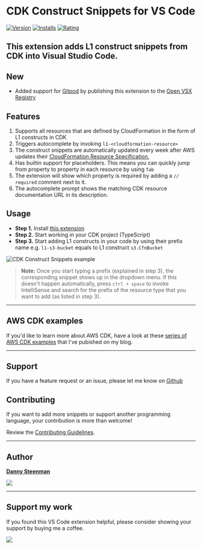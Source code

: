 # CDK Construct Snippets for VS Code

[![Version](https://img.shields.io/visual-studio-marketplace/v/dannysteenman.cdk-snippets 'Current Release')](https://marketplace.visualstudio.com/items?itemName=dannysteenman.cdk-snippets)
[![Installs](https://img.shields.io/visual-studio-marketplace/i/dannysteenman.cdk-snippets 'Currently Installed')](https://marketplace.visualstudio.com/items?itemName=dannysteenman.cdk-snippets)
[![Rating](https://img.shields.io/visual-studio-marketplace/stars/dannysteenman.cdk-snippets)](https://marketplace.visualstudio.com/items?itemName=dannysteenman.cdk-snippets)

This extension adds L1 construct snippets from CDK into Visual Studio Code.
---

## New

- Added support for [Gitpod](https://github.com/dannysteenman/vscode-cloudformation-snippets/issues/14) by publishing this extension to the [Open VSX Registry](https://open-vsx.org/extension/dsteenman/cdk-snippets)

## Features

1. Supports all resources that are defined by CloudFormation in the form of L1 constructs in CDK
2. Triggers autocomplete by invoking `l1-<cloudformation-resource>`
3. The construct snippets are automatically updated every week after AWS updates their [CloudFormation Resource Specification.](https://docs.aws.amazon.com/AWSCloudFormation/latest/UserGuide/cfn-resource-specification.html)
4. Has builtin support for placeholders. This means you can quickly jump from property to property in each resource by using `Tab`
5. The extension will show which property is required by adding a ```// required``` comment next to it.
6. The autocomplete prompt shows the matching CDK resource documentation URL in its description.

## Usage

* **Step 1.** Install [this extension](https://marketplace.visualstudio.com/items?itemName=dannysteenman.cdk-snippets)
* **Step 2.** Start working in your CDK project (TypeScript)
* **Step 3.** Start adding L1 constructs in your code by using their prefix name e.g. ```l1-s3-bucket``` equals to L1 construct ```s3.CfnBucket```

![CDK Construct Snippets example](https://raw.githubusercontent.com/dannysteenman/vscode-cdk-snippets/main/images/cdk-snippet-tutorial.gif)

> **Note:** Once you start typing a prefix (explained in step 3), the corresponding snippet shows up in the dropdown menu. If this doesn't happen automatically, press `ctrl + space` to invoke IntelliSense and search for the prefix of the resource type that you want to add (as listed in step 3).

---

## AWS CDK examples

If you'd like to learn more about AWS CDK, have a look at these [series of AWS CDK examples](https://towardsthecloud.com/category/infrastructure-as-code/aws-cdk) that I've pubished on my blog.

---

## Support

If you have a feature request or an issue, please let me know on [Github](https://github.com/dannysteenman/vscode-cdk-snippets/issues)


## Contributing

If you want to add more snippets or support another programming language, your contribution is more than welcome!

Review the [Contributing Guidelines](https://github.com/dannysteenman/vscode-cdk-snippets/blob/main/.github/CONTRIBUTING.md).

---

## Author

**[Danny Steenman](https://towardsthecloud.com)**

<p align="left">
  <a href="https://twitter.com/dannysteenman"><img src="https://img.shields.io/twitter/follow/dannysteenman?label=%40dannysteenman&style=social"></a>
</p>

---

## Support my work

If you found this VS Code extension helpful, please consider showing your support by buying me a coffee.

<a href="https://www.buymeacoffee.com/dannysteenman" target="_blank"><img src="https://img.buymeacoffee.com/button-api/?text=Buy me a coffee&emoji=&slug=dannysteenman&button_colour=FFDD00&font_colour=000000&font_family=Cookie&outline_colour=000000&coffee_colour=ffffff"></a>